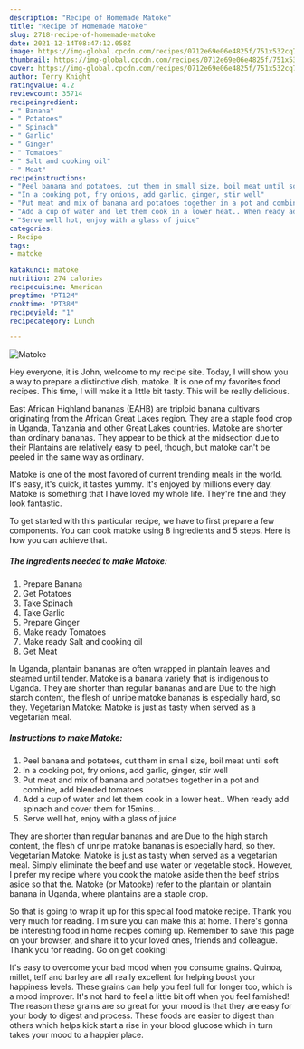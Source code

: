 ```yaml
---
description: "Recipe of Homemade Matoke"
title: "Recipe of Homemade Matoke"
slug: 2718-recipe-of-homemade-matoke
date: 2021-12-14T08:47:12.058Z
image: https://img-global.cpcdn.com/recipes/0712e69e06e4825f/751x532cq70/matoke-recipe-main-photo.jpg
thumbnail: https://img-global.cpcdn.com/recipes/0712e69e06e4825f/751x532cq70/matoke-recipe-main-photo.jpg
cover: https://img-global.cpcdn.com/recipes/0712e69e06e4825f/751x532cq70/matoke-recipe-main-photo.jpg
author: Terry Knight
ratingvalue: 4.2
reviewcount: 35714
recipeingredient:
- " Banana"
- " Potatoes"
- " Spinach"
- " Garlic"
- " Ginger"
- " Tomatoes"
- " Salt and cooking oil"
- " Meat"
recipeinstructions:
- "Peel banana and potatoes, cut them in small size, boil meat until soft"
- "In a cooking pot, fry onions, add garlic, ginger, stir well"
- "Put meat and mix of banana and potatoes together in a pot and combine, add blended tomatoes"
- "Add a cup of water and let them cook in a lower heat.. When ready add spinach and cover them for 15mins..."
- "Serve well hot, enjoy with a glass of juice"
categories:
- Recipe
tags:
- matoke

katakunci: matoke 
nutrition: 274 calories
recipecuisine: American
preptime: "PT12M"
cooktime: "PT38M"
recipeyield: "1"
recipecategory: Lunch

---
```



![Matoke](https://img-global.cpcdn.com/recipes/0712e69e06e4825f/751x532cq70/matoke-recipe-main-photo.jpg)

Hey everyone, it is John, welcome to my recipe site. Today, I will show you a way to prepare a distinctive dish, matoke. It is one of my favorites food recipes. This time, I will make it a little bit tasty. This will be really delicious.

East African Highland bananas (EAHB) are triploid banana cultivars originating from the African Great Lakes region. They are a staple food crop in Uganda, Tanzania and other Great Lakes countries. Matoke are shorter than ordinary bananas. They appear to be thick at the midsection due to their Plantains are relatively easy to peel, though, but matoke can&#39;t be peeled in the same way as ordinary.

Matoke is one of the most favored of current trending meals in the world. It's easy, it's quick, it tastes yummy. It's enjoyed by millions every day. Matoke is something that I have loved my whole life. They're fine and they look fantastic.


To get started with this particular recipe, we have to first prepare a few components. You can cook matoke using 8 ingredients and 5 steps. Here is how you can achieve that.

<!--inarticleads1-->

##### The ingredients needed to make Matoke:

1. Prepare  Banana
1. Get  Potatoes
1. Take  Spinach
1. Take  Garlic
1. Prepare  Ginger
1. Make ready  Tomatoes
1. Make ready  Salt and cooking oil
1. Get  Meat


In Uganda, plantain bananas are often wrapped in plantain leaves and steamed until tender. Matoke is a banana variety that is indigenous to Uganda. They are shorter than regular bananas and are Due to the high starch content, the flesh of unripe matoke bananas is especially hard, so they. Vegetarian Matoke: Matoke is just as tasty when served as a vegetarian meal. 

<!--inarticleads2-->

##### Instructions to make Matoke:

1. Peel banana and potatoes, cut them in small size, boil meat until soft
1. In a cooking pot, fry onions, add garlic, ginger, stir well
1. Put meat and mix of banana and potatoes together in a pot and combine, add blended tomatoes
1. Add a cup of water and let them cook in a lower heat.. When ready add spinach and cover them for 15mins...
1. Serve well hot, enjoy with a glass of juice


They are shorter than regular bananas and are Due to the high starch content, the flesh of unripe matoke bananas is especially hard, so they. Vegetarian Matoke: Matoke is just as tasty when served as a vegetarian meal. Simply eliminate the beef and use water or vegetable stock. However, I prefer my recipe where you cook the matoke aside then the beef strips aside so that the. Matoke (or Matooke) refer to the plantain or plantain banana in Uganda, where plantains are a staple crop. 

So that is going to wrap it up for this special food matoke recipe. Thank you very much for reading. I'm sure you can make this at home. There's gonna be interesting food in home recipes coming up. Remember to save this page on your browser, and share it to your loved ones, friends and colleague. Thank you for reading. Go on get cooking!

It's easy to overcome your bad mood when you consume grains. Quinoa, millet, teff and barley are all really excellent for helping boost your happiness levels. These grains can help you feel full for longer too, which is a mood improver. It's not hard to feel a little bit off when you feel famished! The reason these grains are so great for your mood is that they are easy for your body to digest and process. These foods are easier to digest than others which helps kick start a rise in your blood glucose which in turn takes your mood to a happier place.
